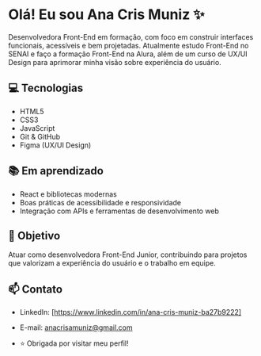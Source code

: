 # Olá! Eu sou Ana Cris Muniz :sparkles: 

Desenvolvedora Front-End em formação, com foco em construir interfaces funcionais, acessíveis e bem projetadas. Atualmente estudo Front-End no SENAI e faço a formação Front-End na Alura, além de um curso de UX/UI Design para aprimorar minha visão sobre experiência do usuário.

## 💻 Tecnologias

- HTML5
- CSS3
- JavaScript
- Git & GitHub
- Figma (UX/UI Design)

## 📚 Em aprendizado

- React e bibliotecas modernas
- Boas práticas de acessibilidade e responsividade
- Integração com APIs e ferramentas de desenvolvimento web

## 🎯 Objetivo

Atuar como desenvolvedora Front-End Junior, contribuindo para projetos que valorizam a experiência do usuário e o trabalho em equipe.


## 📫 Contato

- LinkedIn: [https://www.linkedin.com/in/ana-cris-muniz-ba27b9222]
- E-mail: anacrisamuniz@gmail.com

- ⭐ Obrigada por visitar meu perfil!


